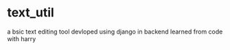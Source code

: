 # text_util

a bsic text editing tool devloped using django in backend
learned from code with harry
